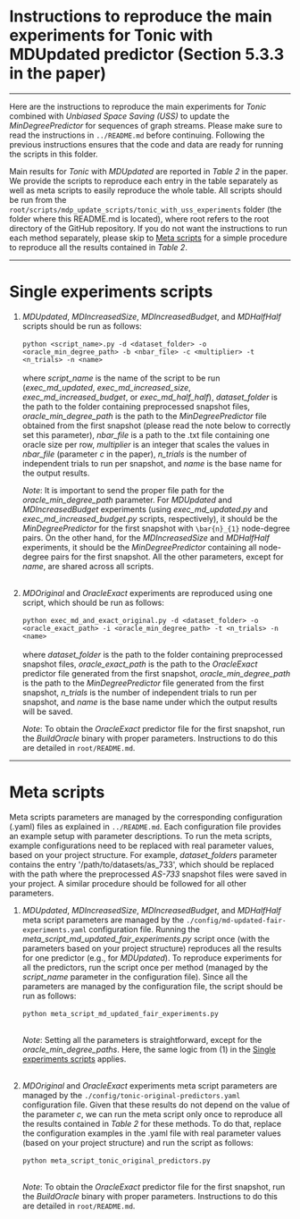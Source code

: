 # Instructions to reproduce the main experiments for Tonic with MDUpdated predictor (Section 5.3.3 in the paper)

---

Here are the instructions to reproduce the main experiments for *Tonic* combined with *Unbiased Space Saving (USS)* to update the *MinDegreePredictor* for sequences of graph streams. Please make sure to read the instructions in `../README.md` before continuing. Following the previous instructions ensures that the code and data are ready for running the scripts in this folder.

Main results for *Tonic* with *MDUpdated* are reported in *Table 2* in the paper. We provide the scripts to reproduce each entry in the table separately as well as meta scripts to easily reproduce the whole table. All scripts should be run from the `root/scripts/mdp_update_scripts/tonic_with_uss_experiments` folder (the folder where this README.md is located), where root refers to the root directory of the GitHub repository. If you do not want the instructions to run each method separately, please skip to [Meta scripts](#meta-scripts) for a simple procedure to reproduce all the results contained in *Table 2*.

---

# Single experiments scripts

1. *MDUpdated*, *MDIncreasedSize*, *MDIncreasedBudget*, and *MDHalfHalf* scripts should be run as follows:
   <br><br>
   `python <script_name>.py -d <dataset_folder> -o <oracle_min_degree_path> -b <nbar_file> -c <multiplier> -t <n_trials> -n <name>`
   <br><br>
   where *script_name* is the name of the script to be run (*exec_md_updated*, *exec_md_increased_size*, *exec_md_increased_budget*, or *exec_md_half_half*), *dataset_folder* is the path to the folder containing preprocessed snapshot files, *oracle_min_degree_path* is the path to the *MinDegreePredictor* file obtained from the first snapshot (please read the note below to correctly set this parameter), *nbar_file* is a path to the .txt file containing one oracle size per row, *multiplier* is an integer that scales the values in *nbar_file* (parameter *c* in the paper), *n_trials* is the number of independent trials to run per snapshot, and *name* is the base name for the output results.
   
   *Note*: It is important to send the proper file path for the *oracle_min_degree_path* parameter. For *MDUpdated* and *MDIncreasedBudget* experiments (using *exec_md_updated.py* and *exec_md_increased_budget.py* scripts, respectively), it should be the *MinDegreePredictor* for the first snapshot with `\bar{n}_{1}` node-degree pairs. On the other hand, for the *MDIncreasedSize* and *MDHalfHalf* experiments, it should be the *MinDegreePredictor* containing all node-degree pairs for the first snapshot. All the other parameters, except for *name*, are shared across all scripts.
   <br><br>

2. *MDOriginal* and *OracleExact* experiments are reproduced using one script, which should be run as follows:
    <br><br>
    `python exec_md_and_exact_original.py -d <dataset_folder> -o <oracle_exact_path> -i <oracle_min_degree_path> -t <n_trials> -n <name>`
     <br><br>
    where *dataset_folder* is the path to the folder containing preprocessed snapshot files, *oracle_exact_path* is the path to the *OracleExact* predictor file generated from the first snapshot, *oracle_min_degree_path* is the path to the *MinDegreePredictor* file generated from the first snapshot, *n_trials* is the number of independent trials to run per snapshot, and *name* is the base name under which the output results will be saved.

    *Note*: To obtain the *OracleExact* predictor file for the first snapshot, run the *BuildOracle* binary with proper parameters. Instructions to do this are detailed in `root/README.md`.

---

# Meta scripts

Meta scripts parameters are managed by the corresponding configuration (.yaml) files as explained in `../README.md`. Each configuration file provides an example setup with parameter descriptions. To run the meta scripts, example configurations need to be replaced with real parameter values, based on your project structure. For example, *dataset_folders* parameter contains the entry '/path/to/datasets/as_733', which should be replaced with the path where the preprocessed *AS-733* snapshot files were saved in your project. A similar procedure should be followed for all other parameters.

1. *MDUpdated*, *MDIncreasedSize*, *MDIncreasedBudget*, and *MDHalfHalf* meta script parameters are managed by the `./config/md-updated-fair-experiments.yaml` configuration file. Running the *meta_script_md_updated_fair_experiments.py* script once (with the parameters based on your project structure) reproduces all the results for one predictor (e.g., for *MDUpdated*). To reproduce experiments for all the predictors, run the script once per method (managed by the *script_name* parameter in the configuration file). Since all the parameters are managed by the configuration file, the script should be run as follows:
   <br><br>
   `python meta_script_md_updated_fair_experiments.py`
   <br><br>
   
   *Note*: Setting all the parameters is straightforward, except for the *oracle_min_degree_paths*. Here, the same logic from (1) in the [Single experiments scripts](#single-experiments-scripts) applies.
   <br><br>

2. *MDOriginal* and *OracleExact* experiments meta script parameters are managed by the `./config/tonic-original-predictors.yaml` configuration file. Given that these results do not depend on the value of the parameter *c*, we can run the meta script only once to reproduce all the results contained in *Table 2* for these methods. To do that, replace the configuration examples in the .yaml file with real parameter values (based on your project structure) and run the script as follows:
   <br><br>
   `python meta_script_tonic_original_predictors.py`
   <br><br>
   
   *Note*: To obtain the *OracleExact* predictor file for the first snapshot, run the *BuildOracle* binary with proper parameters. Instructions to do this are detailed in `root/README.md`.


